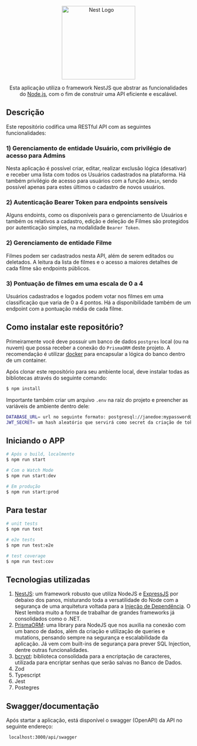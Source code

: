 <p align="center">
  <a href="http://nestjs.com/" target="blank"><img src="https://nestjs.com/img/logo-small.svg" width="200" alt="Nest Logo" /></a>
</p>

[circleci-image]: https://img.shields.io/circleci/build/github/nestjs/nest/master?token=abc123def456
[circleci-url]: https://circleci.com/gh/nestjs/nest

  <p align="center">Esta aplicação utiliza o framework NestJS que abstrar as funcionalidades do <a href="http://nodejs.org" target="_blank">Node.js</a>, com o fim de construir uma API eficiente e escalável.</p>
    <p align="center">
    
## Descrição

Este repositório codifica uma RESTful API com as seguintes funcionalidades:
### 1) Gerenciamento de entidade Usuário, com privilégio de acesso para Admins
Nesta aplicação é possível criar, editar, realizar exclusão lógica (desativar) e receber uma lista com todos os Usuários cadastrados na plataforma. Há também privilégio de acesso para usuários com a função `Admin`, sendo possível apenas para estes últimos o cadastro de novos usuários.
### 2) Autenticação Bearer Token para endpoints sensíveis
Alguns endoints, como os disponíveis para o gerenciamento de Usuários e também os relativos a cadastro, edição e deleção de Filmes são protegidos por autenticação simples, na modalidade `Bearer Token`.
### 2) Gerenciamento de entidade Filme
Filmes podem ser cadastrados nesta API, além de serem editados ou deletados. A leitura da lista de filmes e o acesso a maiores detalhes de cada filme são endpoints públicos.
### 3) Pontuação de filmes em uma escala de 0 a 4
Usuários cadastrados e logados podem votar nos filmes em uma classificação que varia de 0 a 4 pontos. Há a disponibilidade também de um endpoint com a pontuação média de cada filme.

## Como instalar este repositório?
Primeiramente você deve possuir um banco de dados `postgres` local (ou na nuvem) que possa receber a conexão do `PrismaORM` deste projeto. A recomendação é utilizar [docker](https://hub.docker.com/_/postgres) para encapsular a lógica do banco dentro de um container.

Após clonar este repositório para seu ambiente local, deve instalar todas as bibliotecas através do seguinte comando:
```bash
$ npm install
```
Importante também criar um arquivo `.env` na raiz do projeto e preencher as variáveis de ambiente dentro dele:
```bash
DATABASE_URL= url no seguinte formato: postgresql://janedoe:mypassword@localhost:5432/mydb?schema=sample
JWT_SECRET= um hash aleatório que servirá como secret da criação de tokens JWT
```
## Iniciando o APP

```bash
# Após o build, localmente
$ npm run start

# Com o Watch Mode
$ npm run start:dev

# Em produção
$ npm run start:prod
```

## Para testar

```bash
# unit tests
$ npm run test

# e2e tests
$ npm run test:e2e

# test coverage
$ npm run test:cov
```

## Tecnologias utilizadas

 1. [NestJS](https://nestjs.com/): um framework robusto que utiliza NodeJS e [ExpressJS](https://expressjs.com/pt-br/) por debaixo dos panos, misturando toda a versatilidade do Node com a segurança de uma arquitetura voltada para a [Injeção de Dependência](https://en.wikipedia.org/wiki/Dependency_injection). O Nest lembra muito a forma de trabalhar de grandes frameworks já consolidados como o .NET.
 2. [PrismaORM](https://www.prisma.io/): uma library para NodeJS que nos auxilia na conexão com um banco de dados, além da criação e utilização de queries e mutations, pensando sempre na segurança e escalabilidade da aplicação. Já vem com built-ins de segurança para prever SQL Injection, dentre outras funcionalidades.
 3. [bcrypt](https://www.npmjs.com/package/bcrypt): biblioteca consolidada para a encriptação de caracteres, utilizada para encriptar senhas que serão salvas no Banco de Dados.
 4. Zod
 5. Typescript
 6. Jest
 7. Postegres

## Swagger/documentação
Após startar a aplicação, está disponível o swagger (OpenAPI) da API no seguinte endereço:
```bash
 localhost:3000/api/swagger
```
